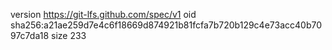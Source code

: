 version https://git-lfs.github.com/spec/v1
oid sha256:a21ae259d7e4c6f18669d874921b81fcfa7b720b129c4e73acc40b7097c7da18
size 233
